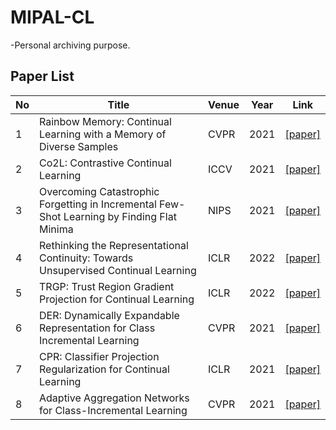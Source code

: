 # MIPAL-CL

-Personal archiving purpose.

## Paper List

No | Title | Venue | Year | Link
-- | ----- | ---------- | ---- | ----
1 | Rainbow Memory: Continual Learning with a Memory of Diverse Samples | CVPR | 2021 | [[paper]](https://arxiv.org/abs/2103.17230)
2 | Co2L: Contrastive Continual Learning | ICCV | 2021 | [[paper]](https://arxiv.org/abs/2106.14413)
3 | Overcoming Catastrophic Forgetting in Incremental Few-Shot Learning by Finding Flat Minima | NIPS | 2021 | [[paper]](https://arxiv.org/abs/2111.01549)
4 | Rethinking the Representational Continuity: Towards Unsupervised Continual Learning | ICLR | 2022 | [[paper]](https://arxiv.org/abs/2110.06976)
5 | TRGP: Trust Region Gradient Projection for Continual Learning | ICLR | 2022 | [[paper]](https://arxiv.org/abs/2202.02931)
6 | DER: Dynamically Expandable Representation for Class Incremental Learning | CVPR | 2021 | [[paper]](https://arxiv.org/abs/2103.16788)
7 | CPR: Classifier Projection Regularization for Continual Learning | ICLR | 2021 | [[paper]](https://arxiv.org/abs/2006.07326)
8 | Adaptive Aggregation Networks for Class-Incremental Learning | CVPR | 2021 | [[paper]](https://arxiv.org/abs/2010.05063)
